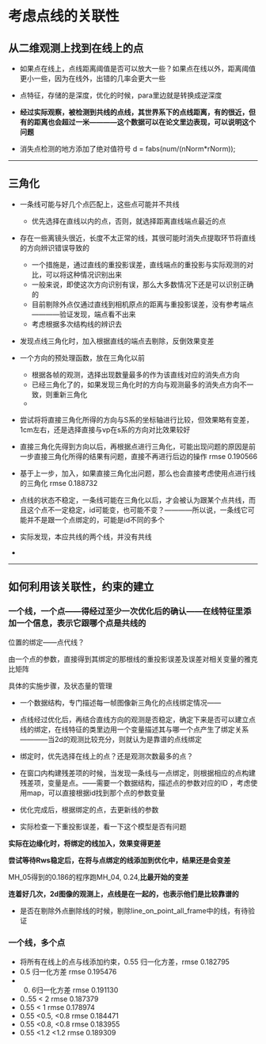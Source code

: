 # 考虑点线的关联性

## 从二维观测上找到在线上的点

+ 如果点在线上，点线距离阈值是否可以放大一些？如果点在线以外，距离阈值更小一些，因为在线外，出错的几率会更大一些
+ 点特征，存储的是深度，优化的时候，para里边就是转换成逆深度
+ **经过实际观察，被检测到共线的点线，其世界系下的点线距离，有的很近，但有的距离也会超过一米————这个数据可以在论文里边表现，可以说明这个问题**





+ 消失点检测的地方添加了绝对值符号 d = fabs(num/(nNorm*rNorm));

___________

## 三角化

+ 一条线可能与好几个点匹配上，这些点可能并不共线
  + 优先选择在直线以内的点，否则，就选择距离直线端点最近的点
+ 存在一些离镜头很近，长度不太正常的线，其很可能时消失点提取环节将直线的方向辨识错误导致的
  + 一个措施是，通过直线的重投影误差，直线端点的重投影与实际观测的对比，可以将这种情况识别出来
  + 一般来说，即使这次方向识别有误，那么大多数情况下还是可以识别正确的
  + 目前剔除外点仅通过直线到相机原点的距离与重投影误差，没有参考端点————验证发现，端点看不出来
  + 考虑根据多次结构线的辨识去
+ 发现点线三角化时，加入根据直线的端点去剔除，反倒效果变差        
+ 一个方向的预处理函数，放在三角化以前
  + 根据各帧的观测，选择出现数量最多的作为该直线对应的消失点方向
  + 已经三角化了的，如果发现三角化时的方向与观测最多的消失点方向不一致，则重新三角化
  + 
+ 尝试将将直接三角化所得的方向与S系的坐标轴进行比较，但效果略有变差，1cm左右，还是选择直接与vp在s系的方向对比效果较好
+ 直接三角化先得到方向以后，再根据点进行三角化，可能出现问题的原因是前一步直接三角化所得的结果有问题，直接不再进行后边的操作             rmse	0.190566
+ 基于上一步，加入，如果直接三角化出问题，那么也会直接考虑使用点进行线的三角化       rmse	0.188732   

+ 点线的状态不稳定，一条线可能在三角化以后，才会被认为跟某个点共线，而且这个点不一定稳定，id可能变，也可能不变？————所以说，一条线它可能并不是跟一个点绑定的，可能是id不同的多个
+ 实际发现，本应共线的两个线，并没有共线

+ 

____________



## 如何利用该关联性，约束的建立

### 一个线，一个点——得经过至少一次优化后的确认——在线特征里添加一个信息，表示它跟哪个点是共线的

位置的绑定——点代线？

由一个点的参数，直接得到其绑定的那根线的重投影误差及误差对相关变量的雅克比矩阵

具体的实施步骤，及状态量的管理

+ 一个数据结构，专门描述每一帧图像新三角化的点线绑定情况——

+ 点线经过优化后，再结合直线方向的观测是否稳定，确定下来是否可以建立点线的绑定，在线特征的类里边用一个变量描述其与哪一个点产生了绑定关系————当2d的观测比较充分，则就认为是靠谱的点线绑定

+ 绑定时，优先选择在线上的点？还是观测次数最多的点？

  

+ 在窗口内构建残差项的时候，当发现一条线与一点绑定，则根据相应的点构建残差项，变量是点。——需要一个数据结构，描述点的参数对应的ID ，考虑使用map，可以直接根据id找到那个点的参数变量

+ 优化完成后，根据绑定的点，去更新线的参数

+ 实际检查一下重投影误差，看一下这个模型是否有问题

**实际在边缘化时，将绑定的线加入，效果变得更差**

**尝试等待Rws稳定后，在将与点绑定的线添加到优化中，结果还是会变差**

MH_05得到的0.186的程序跑MH_04, 0.24,**比最开始的变差**

**连着好几次，2d图像的观测上，点线是在一起的，也表示他们是比较靠谱的**

+ 是否在剔除外点删除线的时候，剔除line_on_point_all_frame中的线，有待验证



### 一个线，多个点



+ 将所有在线上的点与线添加约束，0.55 归一化方差，rmse	0.182795
+ 0.5  归一化方差   rmse	0.195476
+ 0. 6归一化方差     rmse	0.191130
+ 0..55    < 2      rmse	0.187379
+ 0.55 < 1    rmse	0.178974
+ 0.55 <0.5, <0.8     rmse	0.184471
+ 0.55 <0.8, <0.8 rmse	0.183955
+ 0.55 <1.2  <1.2    rmse	0.189309